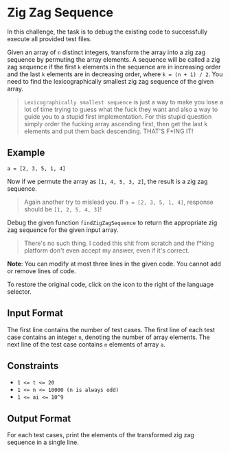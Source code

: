 # Zig Zag Sequence

In this challenge, the task is to debug the existing code to successfully execute all provided test files.

Given an array of `n` distinct integers, transform the array into a zig zag sequence by permuting the array elements. A sequence will be called a zig zag sequence if the first `k` elements in the sequence are in increasing order and the last `k` elements are in decreasing order, where `k = (n + 1) / 2`. You need to find the lexicographically smallest zig zag sequence of the given array.

> `Lexicographically smallest sequence` is just a way to make you lose a lot of time trying to guess what the fuck they want and also a way to guide you to a stupid first implementation. For this stupid question simply order the fucking array ascending first, then get the last k elements and put them back descending. THAT'S F*ING IT!

## Example

`a = [2, 3, 5, 1, 4]`

Now if we permute the array as `[1, 4, 5, 3, 2]`, the result is a zig zag sequence.

> Again another try to mislead you. If `a = [2, 3, 5, 1, 4]`, response should be `[1, 2, 5, 4, 3]`!

Debug the given function `findZigZagSequence` to return the appropriate zig zag sequence for the given input array.

> There's no such thing. I coded this shit from scratch and the f*king platform don't even accept my answer, even if it's correct.

**Note**: You can modify at most three lines in the given code. You cannot add or remove lines of code.

To restore the original code, click on the icon to the right of the language selector.

## Input Format

The first line contains  the number of test cases. The first line of each test case contains an integer `n`, denoting the number of array elements. The next line of the test case contains `n` elements of array `a`.

## Constraints

- `1 <= t <= 20`
- `1 <= n <= 10000 (n is always odd)`
- `1 <= ai <= 10^9`

## Output Format

For each test cases, print the elements of the transformed zig zag sequence in a single line.
